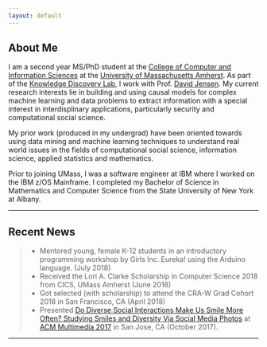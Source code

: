 ```yaml
---
layout: default
---
```



## About Me

I am a second year MS/PhD student at the [College of Computer and Information Sciences](https://www.cics.umass.edu/) at the [University of Massachusetts Amherst](https://www.umass.edu/). As part of the [Knowledge Discovery Lab](https://kdl.cs.umass.edu/display/public/Knowledge+Discovery+Laboratory), I work with Prof. [David Jensen](https://people.cs.umass.edu/~jensen/). My current research interests lie in building and using causal models for complex machine learning and data problems to extract information with a special interest in interdisplinary applications, particularly security and computational social science.

My prior work (produced in my undergrad) have been oriented towards using data mining and machine learning techniques to understand real world issues in the fields of computational social science, information science, applied statistics and mathematics.

Prior to joining UMass, I was a software engineer at IBM where I worked on the IBM z/OS Mainframe. I completed my Bachelor of Science in Mathematics and Computer Science from the State University of New York at Albany.

---

## Recent News

> - Mentored young, female K-12 students in an introductory programming workshop by Girls Inc. Eureka! using the Arduino language. (July 2018) 
> - Received the Lori A. Clarke Scholarship in Computer Science 2018 from CICS, UMass Amherst (June 2018)
> - Got selected (with scholarship) to attend the CRA-W Grad Cohort 2018 in San Francisco, CA (April 2018)
> - Presented [Do Diverse Social Interactions Make Us Smile More Often? Studying Smiles and Diversity Via Social Media Photos](http://delivery.acm.org/10.1145/3130000/3127908/p1818-singh.pdf?ip=128.119.40.194&id=3127908&acc=ACTIVE%20SERVICE&key=73B3886B1AEFC4BB%2E0404F0890BAA435B%2E4D4702B0C3E38B35%2E4D4702B0C3E38B35&__acm__=1519405205_2537b3e41531841f4da7285b125e88cd) at [ACM Multimedia 2017](http://www.acmmm.org/2017/) in San Jose, CA (October 2017).

---
